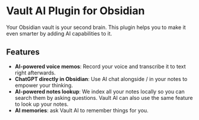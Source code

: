 # Vault AI Plugin for Obsidian

Your Obsidian vault is your second brain. This plugin helps you to make it even smarter by adding AI capabilities to it.

## Features

- **AI-powered voice memos**: Record your voice and transcribe it to text right afterwards.
- **ChatGPT directly in Obsidian**: Use AI chat alongside / in your notes to empower your thinking.
- **AI-powered notes lookup**: We index all your notes locally so you can search them by asking questions. Vault AI can also use the same feature to look up your notes.
- **AI memories**: ask Vault AI to remember things for you.